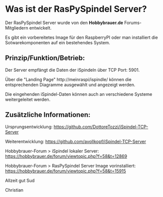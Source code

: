 # Was ist der RasPySpindel Server?

Der RasPySpindel Server wurde von den **Hobbybrauer.de** Forums-Mitgliedern entwickelt.

Es gibt ein vorbereitetes Image für den RaspberryPI oder man installiert die Sotwarekomponenten auf ein bestehendes System.



## Prinzip/Funktion/Betrieb:

Der Server empfängt die Daten der iSpindeln über TCP Port: 5901.

Über die "Landing Page" http://meinraspi/ispindle/ können die entsprechenden Diagramme ausgewählt und angezeigt werden.

Die eingehenden iSpindel-Daten können auch an verschiedene Systeme weitergeleitet werden.


## Zusätzliche Informationen:

Ursprungsentwicklung:
https://github.com/DottoreTozzi/iSpindel-TCP-Server

Weiterentwicklung:
https://github.com/avollkopf/iSpindel-TCP-Server

Hobbybrauer-Forum > iSpindel lokaler Server:
https://hobbybrauer.de/forum/viewtopic.php?f=58&t=12869

Hobbybrauer-Forum > RasPySpindel Server Image vorinstalliert:
https://hobbybrauer.de/forum/viewtopic.php?f=58&t=15915


Allzeit gut Sud

Christian

